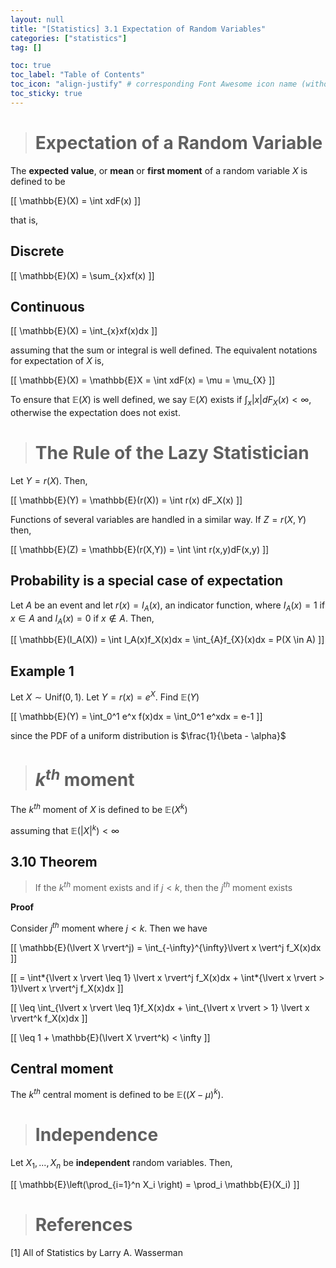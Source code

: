 ```yaml
---
layout: null
title: "[Statistics] 3.1 Expectation of Random Variables"
categories: ["statistics"]
tag: []

toc: true
toc_label: "Table of Contents"
toc_icon: "align-justify" # corresponding Font Awesome icon name (without fa prefix)
toc_sticky: true
---
```


> # Expectation of a Random Variable

The **expected value**, or **mean** or **first moment** of a random variable $X$ is defined to be

\[[ \mathbb{E}(X) = \int xdF(x) \]]

that is,

## Discrete

\[[ \mathbb{E}(X) = \sum_{x}xf(x) \]]

## Continuous

\[[ \mathbb{E}(X) = \int_{x}xf(x)dx \]]

assuming that the sum or integral is well defined. The equivalent notations for expectation of $X$ is,

\[[ \mathbb{E}(X) = \mathbb{E}X = \int xdF(x) = \mu = \mu_{X} \]]

To ensure that $\mathbb{E}(X)$ is well defined, we say $\mathbb{E}(X)$ exists if $\int_{x} \lvert x\rvert dF_X (x) < \infty$, otherwise the expectation does not exist.

> # The Rule of the Lazy Statistician

Let $Y = r(X)$. Then,

\[[ \mathbb{E}(Y) = \mathbb{E}(r(X)) = \int r(x) dF_X(x) \]]

Functions of several variables are handled in a similar way. If $Z = r(X,Y)$ then,

\[[ \mathbb{E}(Z) = \mathbb{E}(r(X,Y)) = \int \int r(x,y)dF(x,y) \]]

## Probability is a special case of expectation

Let $A$ be an event and let $r(x) = I_A(x)$, an indicator function, where $I_A(x) = 1$ if $x \in A$ and $I_A(x) = 0$ if $x \notin A$. Then,

\[[ \mathbb{E}(I_A(X)) = \int I_A(x)f_X(x)dx = \int_{A}f_{X}(x)dx = P(X \in A) \]]

## Example 1

Let $X \sim \text{Unif}(0,1)$. Let $Y=r(x)=e^{X}$. Find $\mathbb{E}(Y)$

\[[ \mathbb{E}(Y) = \int_0^1 e^x f(x)dx = \int_0^1 e^xdx = e-1 \]]

since the PDF of a uniform distribution is $\frac{1}{\beta - \alpha}$

> # $k^{th}$ moment

The $k^{th}$ moment of $X$ is defined to be $\mathbb{E}(X^k)$

assuming that $\mathbb{E}(\lvert X \rvert^k) < \infty$

## 3.10 Theorem

> If the $k^{th}$ moment exists and if $j < k$, then the $j^{th}$ moment exists

**Proof**

Consider $j^{th}$ moment where $j<k$. Then we have

\[[ \mathbb{E}(\lvert X \rvert^j) = \int_{-\infty}^{\infty}\lvert x \vert^j f_X(x)dx \]]

\[[  = \int*{\lvert x \rvert \leq 1} \lvert x \rvert^j f_X(x)dx + \int*{\lvert x \rvert > 1}\lvert x \rvert^j f_X(x)dx \]]

\[[ \leq \int_{\lvert x \rvert \leq 1}f_X(x)dx + \int_{\lvert x \rvert > 1} \lvert x \rvert^k f_X(x)dx \]]

\[[ \leq 1 + \mathbb{E}(\lvert X \rvert^k) < \infty \]]

## Central moment

The $k^{th}$ central moment is defined to be $\mathbb{E}((X - \mu)^k)$.

> # Independence

Let $X_1,...,X_n$ be **independent** random variables. Then,

\[[ \mathbb{E}\left(\prod_{i=1}^n X_i \right) = \prod_i \mathbb{E}(X_i) \]]

> # References

[1] All of Statistics by Larry A. Wasserman
